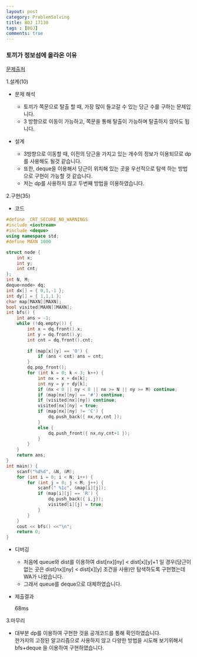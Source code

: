 ```yaml
---
layout: post
category: ProblemSolving
title: BOJ 17130
tags : [BOJ]
comments: true
---
```

### 토끼가 정보섬에 올라온 이유
[문제출처](https://www.acmicpc.net/problem/17130)

1.설계(10)

  - 문제 해석
  
    - 토끼가 쪽문으로 탈출 할 때, 가장 많이 들고갈 수 있는 당근 수를 구하는 문제입니다.
    - 3 방향으로 이동이 가능하고, 쪽문을 통해 탈출이 가능하며 탈출하지 않아도 됩니다.
    
  - 설계
  
    - 3방향으로 이동할 때, 이전의 당근을 가지고 있는 개수의 정보가 이용되므로 dp를 사용해도 될것 같습니다.
    - 또한, deque을 이용해서 당근이 위치해 있는 곳을 우선적으로 탐색 하는 방법으로 구현이 가능할 것 같습니다.
    - 저는 dp를 사용하지 않고 두번째 방법을 이용하였습니다.
    
2.구현(35)

  - 코드
  
```cpp
#define _CRT_SECURE_NO_WARNINGS
#include <iostream>
#include <deque>
using namespace std;
#define MAXN 1000

struct node {
	int x;
	int y;
	int cnt;
};
int N, M;
deque<node> dq;
int dx[] = { 0,1,-1 };
int dy[] = { 1,1,1 };
char map[MAXN][MAXN];
bool visited[MAXN][MAXN];
int bfs() {
	int ans = -1;
	while (!dq.empty()) {
		int x = dq.front().x;
		int y = dq.front().y;
		int cnt = dq.front().cnt;
		
		if (map[x][y] == 'O') {
			if (ans < cnt) ans = cnt;
		}
		dq.pop_front();
		for (int k = 0; k < 3; k++) {
			int nx = x + dx[k];
			int ny = y + dy[k];
			if (nx < 0 || ny < 0 || nx >= N || ny >= M) continue;
			if (map[nx][ny] == '#') continue;
			if (visited[nx][ny]) continue;
			visited[nx][ny] = true;
			if (map[nx][ny] != 'C') {
				dq.push_back({ nx,ny,cnt });			
			}
			else {
				dq.push_front({ nx,ny,cnt+1 });
			}
		}
	}
	return ans;
}
int main() {
	scanf("%d%d", &N, &M);
	for (int i = 0; i < N; i++) {
		for (int j = 0; j < M; j++) {
			scanf(" %1c", &map[i][j]);
			if (map[i][j] == 'R') {
				dq.push_back({ i,j});
				visited[i][j] = true;
			}
		}
	}
	cout << bfs() <<"\n";
	return 0;
}

```
  - 디버깅
    
      - 처음에 queue와 dist를 이용하여 dist[nx][ny] < dist[x][y]+1 일 경우(당근이 없는 곳은 dist[nx][ny] < dist[x][y] 조건을 사용)만
       탐색하도록 구현했는데 WA가 나왔습니다.
       - 그래서 queue를 deque으로 대체하였습니다.
      
  - 제출결과

    68ms    

3.마무리

- 대부분 dp를 이용하여 구현한 것을 공개코드를 통해 확인하였습니다.  
  한가지의 고정된 알고리즘으로 사용하지 않고 다양한 방법을 시도해 보기위해서 bfs+deque 을 이용하여 구현하였습니다.
